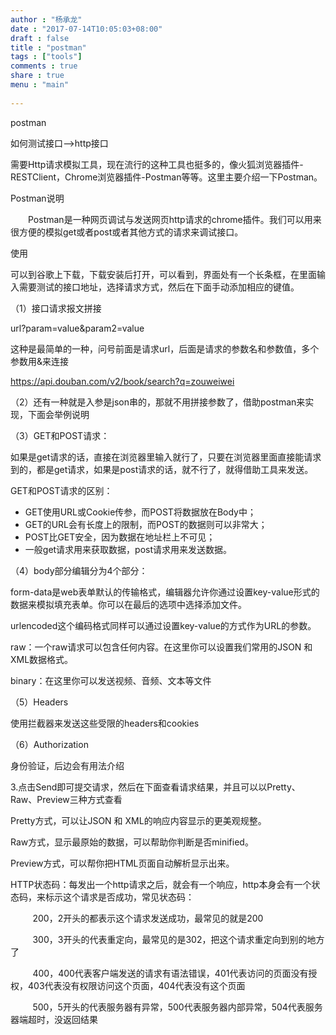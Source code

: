 ```yaml
---
author : "杨承龙"
date : "2017-07-14T10:05:03+08:00"
draft : false
title : "postman"
tags : ["tools"]
comments : true     
share : true        
menu : "main" 
          
---
```

postman

如何测试接口-->http接口

需要Http请求模拟工具，现在流行的这种工具也挺多的，像火狐浏览器插件-RESTClient，Chrome浏览器插件-Postman等等。这里主要介绍一下Postman。 

Postman说明

　　Postman是一种网页调试与发送网页http请求的chrome插件。我们可以用来很方便的模拟get或者post或者其他方式的请求来调试接口。

使用

可以到谷歌上下载，下载安装后打开，可以看到，界面处有一个长条框，在里面输入需要测试的接口地址，选择请求方式，然后在下面手动添加相应的键值。

（1）接口请求报文拼接

url?param=value&param2=value

这种是最简单的一种，问号前面是请求url，后面是请求的参数名和参数值，多个参数用&来连接

https://api.douban.com/v2/book/search?q=zouweiwei

（2）还有一种就是入参是json串的，那就不用拼接参数了，借助postman来实现，下面会举例说明

（3）GET和POST请求：

如果是get请求的话，直接在浏览器里输入就行了，只要在浏览器里面直接能请求到的，都是get请求，如果是post请求的话，就不行了，就得借助工具来发送。

GET和POST请求的区别：

- GET使用URL或Cookie传参，而POST将数据放在Body中；
- GET的URL会有长度上的限制，而POST的数据则可以非常大；
- POST比GET安全，因为数据在地址栏上不可见；
- 一般get请求用来获取数据，post请求用来发送数据。

（4）body部分编辑分为4个部分：

form-data是web表单默认的传输格式，编辑器允许你通过设置key-value形式的数据来模拟填充表单。你可以在最后的选项中选择添加文件。

urlencoded这个编码格式同样可以通过设置key-value的方式作为URL的参数。

raw：一个raw请求可以包含任何内容。在这里你可以设置我们常用的JSON 和 XML数据格式。

binary：在这里你可以发送视频、音频、文本等文件

（5）Headers

使用拦截器来发送这些受限的headers和cookies

（6）Authorization

身份验证，后边会有用法介绍

3.点击Send即可提交请求，然后在下面查看请求结果，并且可以以Pretty、Raw、Preview三种方式查看

Pretty方式，可以让JSON 和 XML的响应内容显示的更美观规整。

Raw方式，显示最原始的数据，可以帮助你判断是否minified。

Preview方式，可以帮你把HTML页面自动解析显示出来。

HTTP状态码：每发出一个http请求之后，就会有一个响应，http本身会有一个状态码，来标示这个请求是否成功，常见状态码：

         200，2开头的都表示这个请求发送成功，最常见的就是200

         300，3开头的代表重定向，最常见的是302，把这个请求重定向到别的地方了

         400，400代表客户端发送的请求有语法错误，401代表访问的页面没有授权，403代表没有权限访问这个页面，404代表没有这个页面

         500，5开头的代表服务器有异常，500代表服务器内部异常，504代表服务器端超时，没返回结果

 
